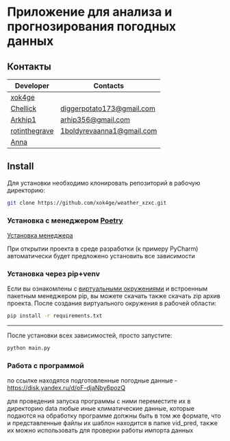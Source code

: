 # Приложение для анализа и прогнозирования погодных данных

## Контакты

|Developer|Contacts|
|---------|--------|
|[xok4ge](https://github.com/xok4ge)
|[Chellick](https://github.com/chellick)|<diggerpotato173@gmail.com>
|[Arkhip1](https://github.com/Arkhip1)|<arhip356@gmail.com>
|[rotinthegrave](https://github.com/rotinthegrave)|<1boldyrevaanna1@gmail.com>
|[Anna]()

## Install

Для установки необходимо клонировать репозиторий в рабочую директорию:

```bash
git clone https://github.com/xok4ge/weather_xzxc.git
```

### Установка с менеджером [Poetry](https://python-poetry.org/)

[Установка менеджера](https://habr.com/ru/articles/740376/)

При открытии проекта в среде разработки (к примеру PyCharm) автоматически будет предложено установить все зависимости

### Установка через pip+venv

Если вы ознакомлены с [виртуальными окружениями](https://docs.python.org/3/library/venv.html) и встроенным пакетным менеджером pip, вы можете скачать также скачать zip архив проекта. После создания виртуального окружения в рабочей области:

```bash
pip install -r requirements.txt
```

-----

После установки всех зависимостей, просто запустите:

```bash
python main.py
```
 
### Работа с программой

по ссылке находятся подготовленные погодные данные - https://disk.yandex.ru/d/oF-djaNby6pozQ

для проведения запуска программы c ними переместите их в директорию data
любые иные климатические данные, которые подаются на обработку программе должны быть в том же формате, что и представленные файлы
их шаблон находится в папке vid_pred, также их можно использовать для проверки работы импорта данных


